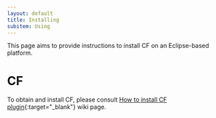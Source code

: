 ```yaml
---
layout: default
title: Installing
subitem: Using
---
```


This page aims to provide instructions to install CF on an Eclipse-based platform.

# CF
To obtain and install CF, please consult [How to install CF plugin](https://gitlab.com/CredibilityFramework/cf/-/wikis/how-to-install-cf-plugin){:target="_blank"} wiki page.
